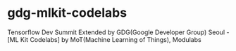 # gdg-mlkit-codelabs
Tensorflow Dev Summit Extended by GDG(Google Developer Group) Seoul -  [ML Kit Codelabs] by MoT(Machine Learning of Things), Modulabs
